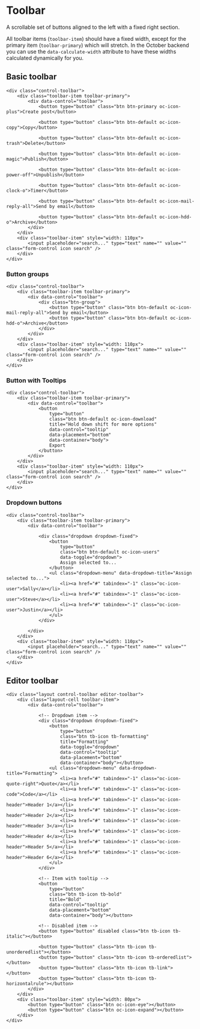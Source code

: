 # Toolbar

A scrollable set of buttons aligned to the left with a fixed right section.

All toolbar items (`toolbar-item`) should have a fixed width, except for the primary item (`toolbar-primary`) which will stretch. In the October backend you can use the `data-calculate-width` attribute to have these widths calculated dynamically for you.

## Basic toolbar

    <div class="control-toolbar">
        <div class="toolbar-item toolbar-primary">
            <div data-control="toolbar">
                <button type="button" class="btn btn-primary oc-icon-plus">Create post</button>

                <button type="button" class="btn btn-default oc-icon-copy">Copy</button>

                <button type="button" class="btn btn-default oc-icon-trash">Delete</button>

                <button type="button" class="btn btn-default oc-icon-magic">Publish</button>

                <button type="button" class="btn btn-default oc-icon-power-off">Unpublish</button>

                <button type="button" class="btn btn-default oc-icon-clock-o">Timer</button>

                <button type="button" class="btn btn-default oc-icon-mail-reply-all">Send by email</button>

                <button type="button" class="btn btn-default oc-icon-hdd-o">Archive</button>
            </div>
        </div>
        <div class="toolbar-item" style="width: 110px">
            <input placeholder="search..." type="text" name="" value="" class="form-control icon search" />
        </div>
    </div>

### Button groups

    <div class="control-toolbar">
        <div class="toolbar-item toolbar-primary">
            <div data-control="toolbar">
                <div class="btn-group">
                    <button type="button" class="btn btn-default oc-icon-mail-reply-all">Send by email</button>
                    <button type="button" class="btn btn-default oc-icon-hdd-o">Archive</button>
                </div>
            </div>
        </div>
        <div class="toolbar-item" style="width: 110px">
            <input placeholder="search..." type="text" name="" value="" class="form-control icon search" />
        </div>
    </div>

### Button with Tooltips

    <div class="control-toolbar">
        <div class="toolbar-item toolbar-primary">
            <div data-control="toolbar">
                <button
                    type="button"
                    class="btn btn-default oc-icon-download"
                    title="Hold down shift for more options"
                    data-control="tooltip"
                    data-placement="bottom"
                    data-container="body">
                    Export
                </button>
            </div>
        </div>
        <div class="toolbar-item" style="width: 110px">
            <input placeholder="search..." type="text" name="" value="" class="form-control icon search" />
        </div>
    </div>

### Dropdown buttons

    <div class="control-toolbar">
        <div class="toolbar-item toolbar-primary">
            <div data-control="toolbar">

                <div class="dropdown dropdown-fixed">
                    <button
                        type="button"
                        class="btn btn-default oc-icon-users"
                        data-toggle="dropdown">
                        Assign selected to...
                    </button>
                    <ul class="dropdown-menu" data-dropdown-title="Assign selected to...">
                        <li><a href="#" tabindex="-1" class="oc-icon-user">Sally</a></li>
                        <li><a href="#" tabindex="-1" class="oc-icon-user">Steve</a></li>
                        <li><a href="#" tabindex="-1" class="oc-icon-user">Justin</a></li>
                    </ul>
                </div>

            </div>
        </div>
        <div class="toolbar-item" style="width: 110px">
            <input placeholder="search..." type="text" name="" value="" class="form-control icon search" />
        </div>
    </div>

## Editor toolbar

    <div class="layout control-toolbar editor-toolbar">
        <div class="layout-cell toolbar-item">
            <div data-control="toolbar">

                <!-- Dropdown item -->
                <div class="dropdown dropdown-fixed">
                    <button
                        type="button"
                        class="btn tb-icon tb-formatting"
                        title="Formatting"
                        data-toggle="dropdown"
                        data-control="tooltip"
                        data-placement="bottom"
                        data-container="body"></button>
                    <ul class="dropdown-menu" data-dropdown-title="Formatting">
                        <li><a href="#" tabindex="-1" class="oc-icon-quote-right">Quote</a></li>
                        <li><a href="#" tabindex="-1" class="oc-icon-code">Code</a></li>
                        <li><a href="#" tabindex="-1" class="oc-icon-header">Header 1</a></li>
                        <li><a href="#" tabindex="-1" class="oc-icon-header">Header 2</a></li>
                        <li><a href="#" tabindex="-1" class="oc-icon-header">Header 3</a></li>
                        <li><a href="#" tabindex="-1" class="oc-icon-header">Header 4</a></li>
                        <li><a href="#" tabindex="-1" class="oc-icon-header">Header 5</a></li>
                        <li><a href="#" tabindex="-1" class="oc-icon-header">Header 6</a></li>
                    </ul>
                </div>

                <!-- Item with tooltip -->
                <button
                    type="button"
                    class="btn tb-icon tb-bold"
                    title="Bold"
                    data-control="tooltip"
                    data-placement="bottom"
                    data-container="body"></button>

                <!-- Disabled item -->
                <button type="button" disabled class="btn tb-icon tb-italic"></button>

                <button type="button" class="btn tb-icon tb-unorderedlist"></button>
                <button type="button" class="btn tb-icon tb-orderedlist"></button>
                <button type="button" class="btn tb-icon tb-link"></button>
                <button type="button" class="btn tb-icon tb-horizontalrule"></button>
            </div>
        </div>
        <div class="toolbar-item" style="width: 80px">
            <button type="button" class="btn oc-icon-eye"></button>
            <button type="button" class="btn oc-icon-expand"></button>
        </div>
    </div>